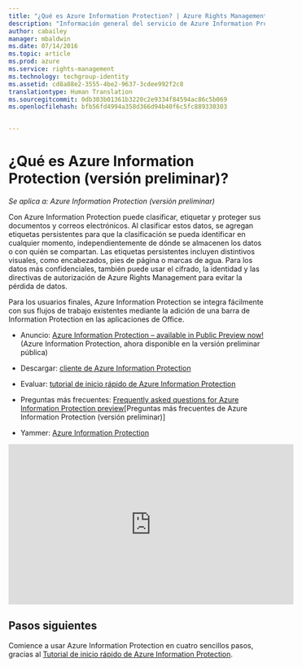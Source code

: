 ```yaml
---
title: "¿Qué es Azure Information Protection? | Azure Rights Management"
description: "Información general del servicio de Azure Information Protection, ahora en vista preliminar"
author: cabailey
manager: mbaldwin
ms.date: 07/14/2016
ms.topic: article
ms.prod: azure
ms.service: rights-management
ms.technology: techgroup-identity
ms.assetid: cd8a88e2-3555-4be2-9637-3cdee992f2c8
translationtype: Human Translation
ms.sourcegitcommit: 0db303b01361b3220c2e9334f84594ac86c5b069
ms.openlocfilehash: bfb56fd4994a358d366d94b40f6c5fc889330303


---
```


# ¿Qué es Azure Information Protection (versión preliminar)?

*Se aplica a: Azure Information Protection (versión preliminar)*

Con Azure Information Protection puede clasificar, etiquetar y proteger sus documentos y correos electrónicos. Al clasificar estos datos, se agregan etiquetas persistentes para que la clasificación se pueda identificar en cualquier momento, independientemente de dónde se almacenen los datos o con quién se compartan. Las etiquetas persistentes incluyen distintivos visuales, como encabezados, pies de página o marcas de agua. Para los datos más confidenciales, también puede usar el cifrado, la identidad y las directivas de autorización de Azure Rights Management para evitar la pérdida de datos. 

Para los usuarios finales, Azure Information Protection se integra fácilmente con sus flujos de trabajo existentes mediante la adición de una barra de Information Protection en las aplicaciones de Office. 

- Anuncio: [Azure Information Protection – available in Public Preview now!](https://blogs.technet.microsoft.com/enterprisemobility/2016/07/12/azure-information-protection-public-preview-available-now/) (Azure Information Protection, ahora disponible en la versión preliminar pública)

- Descargar: [cliente de Azure Information Protection](https://www.microsoft.com/en-us/download/details.aspx?id=53018)

- Evaluar: [tutorial de inicio rápido de Azure Information Protection](infoprotect-quick-start-tutorial.md) 

- Preguntas más frecuentes: [Frequently asked questions for Azure Information Protection preview](faq.md)[Preguntas más frecuentes de Azure Information Protection (versión preliminar)]

- Yammer: [Azure Information Protection](https://www.yammer.com/askipteam/#/threads/inGroup?type=in_group&feedId=8652489&view=all)


<iframe width="560" height="315" src="https://www.youtube.com/embed/N9Ip0m6d3G0" frameborder="0" allowfullscreen></iframe>

## Pasos siguientes

Comience a usar Azure Information Protection en cuatro sencillos pasos, gracias al [Tutorial de inicio rápido de Azure Information Protection](infoprotect-quick-start-tutorial.md).


<!--HONumber=Jul16_HO3-->


